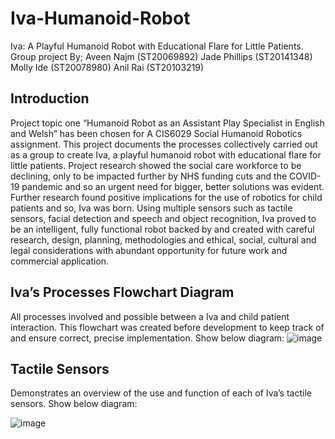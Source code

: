 # Iva-Humanoid-Robot
Iva: A Playful Humanoid Robot with Educational Flare for Little Patients. Group project By; Aveen Najm (ST20069892) Jade Phillips (ST20141348) Molly Ide (ST20078980) Anil Rai (ST20103219)

## Introduction 

Project topic one “Humanoid Robot as an Assistant Play Specialist in English and Welsh” has been chosen for A CIS6029 Social Humanoid Robotics assignment.
This project documents the processes collectively carried out as a group to create Iva, a playful humanoid robot with educational flare for little patients. Project research showed the social care workforce to be declining, only to be impacted further by NHS funding cuts and the COVID-19 pandemic and so an urgent need for bigger, better solutions was evident. Further research found positive implications for the use of robotics for child patients and so, Iva was born. Using multiple sensors such as tactile sensors, facial detection and speech and object recognition, Iva proved to be an intelligent, fully functional robot backed by and created with careful research, design, planning, methodologies and ethical, social, cultural and legal considerations with abundant opportunity for future work and commercial application. 

## Iva’s Processes Flowchart Diagram 

All processes involved and possible between a Iva and child patient interaction. This flowchart was created before development to keep track of and ensure correct, precise implementation. Show below diagram:
![image](https://user-images.githubusercontent.com/81532727/119868211-ad24fc00-bf16-11eb-8892-652116ebd096.png)

## Tactile Sensors 
Demonstrates an overview of the use and function of each of Iva’s tactile sensors.
Show below diagram:

![image](https://user-images.githubusercontent.com/81532727/119868410-eb222000-bf16-11eb-817d-bd26d01997fc.png)

